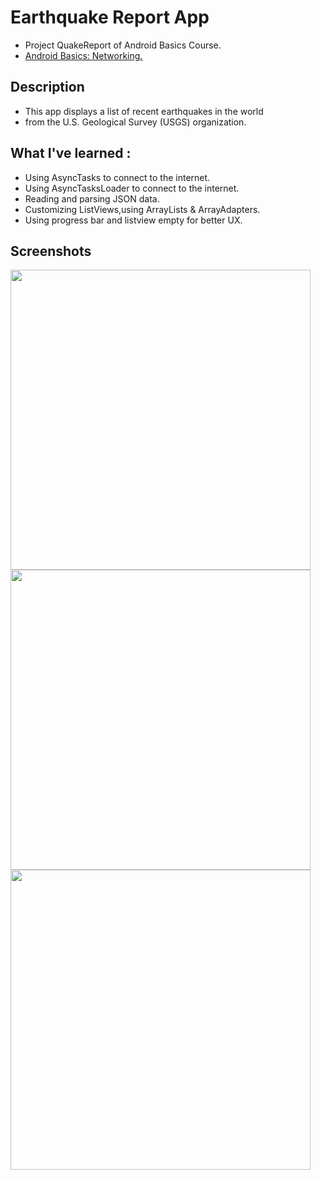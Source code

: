 # Earthquake Report App

+ Project QuakeReport of Android Basics Course.
+ [Android Basics: Networking.](https://classroom.udacity.com/courses/ud843)

## Description 
+ This app displays a list of recent earthquakes in the world
+ from the U.S. Geological Survey (USGS) organization.

## What I've learned :
+ Using AsyncTasks to connect to the internet.
+ Using AsyncTasksLoader to connect to the internet.
+ Reading and parsing JSON data.
+ Customizing ListViews,using ArrayLists & ArrayAdapters.
+ Using progress bar and listview empty for better UX.

## Screenshots 
<img src="https://github.com/PraveenGoku/Quake-report-App/blob/master/screenshots/normal.png" width="480" hieght="854">
<img src="https://github.com/PraveenGoku/Quake-report-App/blob/master/screenshots/Loading.png" width="480" hieght="854">
<img src="https://github.com/PraveenGoku/Quake-report-App/blob/master/screenshots/No internet.png" width="480" hieght="854">
